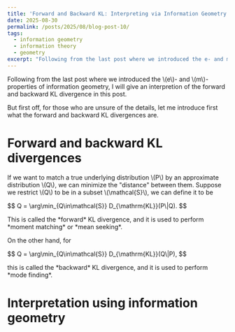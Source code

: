 ```yaml
---
title: 'Forward and Backward KL: Interpreting via Information Geometry'
date: 2025-08-30
permalink: /posts/2025/08/blog-post-10/
tags:
  - information geometry
  - information theory
  - geometry
excerpt: "Following from the last post where we introduced the e- and m-properties of information geometry, I will give an interpretion of the forward and backward KL divergence in this post."
---
```


Following from the last post where we introduced the \\(e\\)- and \\(m\\)-properties of information geometry, I will give an interpretion of the forward and backward KL divergence in this post.

But first off, for those who are unsure of the details, let me introduce first what the forward and backward KL divergences are.

# Forward and backward KL divergences
If we want to match a true underlying distribution \\(P\\) by an approximate distribution \\(Q\\), we can minimize the "distance" between them. Suppose we restrict \\(Q\\) to be in a subset \\(\mathcal{S}\\), we can define it to be
<p>
$$
    Q = \arg\min_{Q\in\mathcal{S}} D_{\mathrm{KL}}(P\|Q).
$$
</p>
This is called the *forward* KL divergence, and it is used to perform *moment matching* or *mean seeking*.

On the other hand, for
<p>
$$
    Q = \arg\min_{Q\in\mathcal{S}} D_{\mathrm{KL}}(Q\|P),
$$
</p>
this is called the *backward* KL divergence, and it is used to perform *mode finding*.

# Interpretation using information geometry

